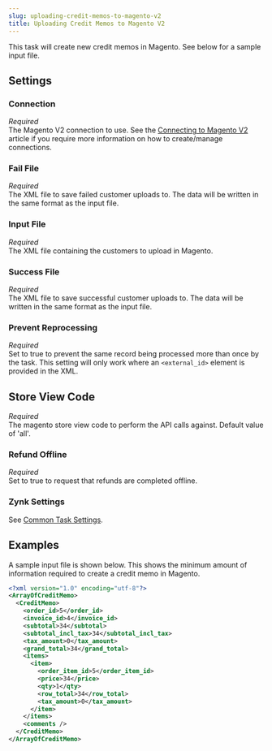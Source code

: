 ```yaml
---
slug: uploading-credit-memos-to-magento-v2
title: Uploading Credit Memos to Magento V2
---
```

This task will create new credit memos in Magento. See below for a sample input file.

## Settings
### Connection
_Required_  
The Magento V2 connection to use. See the [Connecting to Magento V2](connecting-to-magento-v2) article if you require more information on how to create/manage connections.

### Fail File
_Required_  
The XML file to save failed customer uploads to. The data will be written in the same format as the input file.

### Input File
_Required_  
The XML file containing the customers to upload in Magento.

### Success File
_Required_  
The XML file to save successful customer uploads to. The data will be written in the same format as the input file.

### Prevent Reprocessing
_Required_  
Set to true to prevent the same record being processed more than once by the task. This setting will only work where an `<external_id>` element is provided in the XML.

## Store View Code
_Required_  
The magento store view code to perform the API calls against. Default value of 'all'.

### Refund Offline
_Required_  
Set to true to request that refunds are completed offline.

### Zynk Settings
See [Common Task Settings](common-task-settings).

## Examples
A sample input file is shown below. This shows the minimum amount of information required to create a credit memo in Magento.
```xml
<?xml version="1.0" encoding="utf-8"?>
<ArrayOfCreditMemo>
  <CreditMemo>
    <order_id>5</order_id>
    <invoice_id>4</invoice_id>
    <subtotal>34</subtotal>
    <subtotal_incl_tax>34</subtotal_incl_tax>
    <tax_amount>0</tax_amount>
    <grand_total>34</grand_total>
    <items>
      <item>
        <order_item_id>5</order_item_id>
        <price>34</price>
        <qty>1</qty>
        <row_total>34</row_total>
        <tax_amount>0</tax_amount>
      </item>
    </items>
    <comments />
  </CreditMemo>
</ArrayOfCreditMemo>
```
